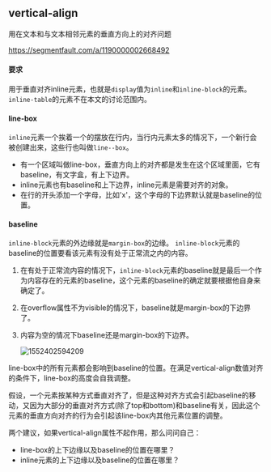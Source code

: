 ## vertical-align

用在文本和与文本相邻元素的垂直方向上的对齐问题

https://segmentfault.com/a/1190000002668492

#### 要求

用于垂直对齐inline元素，也就是`display`值为`inline`和`inline-block`的元素。`inline-table`的元素不在本文的讨论范围内。



#### line-box

`inline`元素一个挨着一个的摆放在行内，当行内元素太多的情况下，一个新行会被创建出来，这些行也叫做`line--box`。

- 有一个区域叫做line-box，垂直方向上的对齐都是发生在这个区域里面，它有baseline，有文字盒，有上下边界。
- inline元素也有baseline和上下边界，inline元素是需要对齐的对象。
- 在行的开头添加一个字母，比如'x'，这个字母的下边界默认就是baseline的位置。



#### baseline

`inline-block`元素的外边缘就是`margin-box`的边缘。
`inline-block`元素的baseline的位置要看该元素有没有处于正常流之内的内容。

1. 在有处于正常流内容的情况下，`inline-block`元素的baseline就是最后一个作为内容存在的元素的baseline，这个元素的baseline的确定就要根据他自身来确定了。

2. 在overflow属性不为visible的情况下，baseline就是margin-box的下边界了。

3. 内容为空的情况下baseline还是margin-box的下边界。

   ![1552402594209](C:\Users\QY\AppData\Roaming\Typora\typora-user-images\1552402594209.png)



line-box中的所有元素都会影响到baseline的位置。在满足vertical-align数值对齐的条件下，line-box的高度会自我调整。

假设，一个元素按某种方式垂直对齐了，但是这种对齐方式会引起baseline的移动，又因为大部分的垂直对齐方式(除了top和bottom)和baseline有关，因此这个元素的垂直方向对齐的行为会引起该line-box内其他元素位置的调整。



两个建议，如果vertical-align属性不起作用，那么问问自己：

- line-box的上下边缘以及baseline的位置在哪里？
- inline元素的上下边缘以及baseline的位置在哪里？

